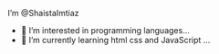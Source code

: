  I’m @ShaistaImtiaz
- 👀 I’m interested in programming languages...
- 🌱 I’m currently learning html css and JavaScript ...
